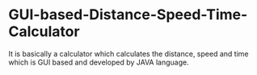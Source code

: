 # GUI-based-Distance-Speed-Time-Calculator
It is basically a calculator which calculates the distance, speed and time which is GUI based and developed by JAVA language.
